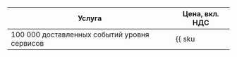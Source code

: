 | Услуга | Цена, вкл. НДС |
| --- | --- |
| 100 000 доставленных событий уровня сервисов | {{ sku|RUB|audit-trails.events.data_plane.v1|string }} |
